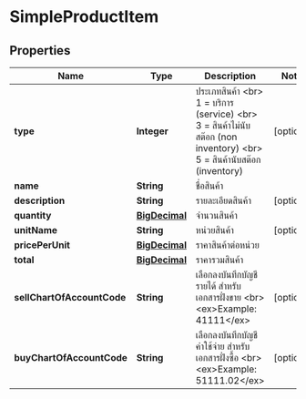 

# SimpleProductItem

## Properties

Name | Type | Description | Notes
------------ | ------------- | ------------- | -------------
**type** | **Integer** | ประเภทสินค้า &lt;br&gt; 1 &#x3D; บริการ (service) &lt;br&gt; 3 &#x3D; สินค้าไม่นับสต๊อก (non inventory) &lt;br&gt; 5 &#x3D; สินค้านับสต๊อก (inventory) |  [optional]
**name** | **String** | ชื่อสินค้า | 
**description** | **String** | รายละเอียดสินค้า |  [optional]
**quantity** | [**BigDecimal**](BigDecimal.md) | จำนวนสินค้า | 
**unitName** | **String** | หน่วยสินค้า |  [optional]
**pricePerUnit** | [**BigDecimal**](BigDecimal.md) | ราคาสินค้าต่อหน่วย | 
**total** | [**BigDecimal**](BigDecimal.md) | ราคารวมสินค้า | 
**sellChartOfAccountCode** | **String** | เลือกลงบันทึกบัญชีรายได้ สำหรับเอกสารฝั่งขาย &lt;br&gt; &lt;ex&gt;Example: 41111&lt;/ex&gt; |  [optional]
**buyChartOfAccountCode** | **String** | เลือกลงบันทึกบัญชีค่าใช้จ่าย สำหรับเอกสารฝั่งซื้อ &lt;br&gt; &lt;ex&gt;Example: 51111.02&lt;/ex&gt; |  [optional]




